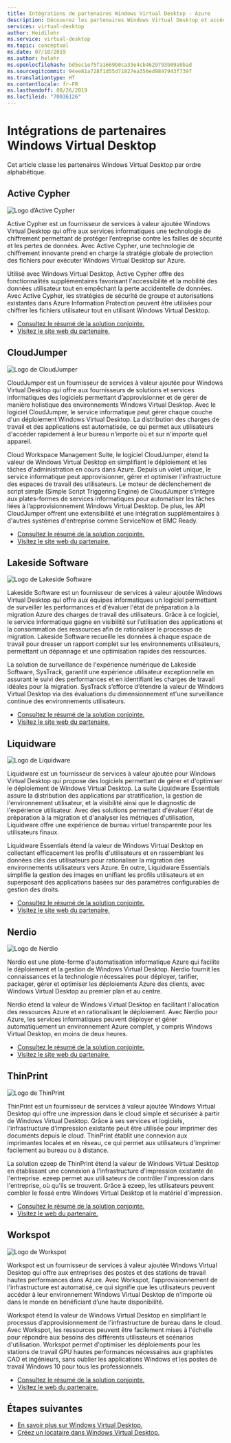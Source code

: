 ```yaml
---
title: Intégrations de partenaires Windows Virtual Desktop - Azure
description: Découvrez les partenaires Windows Virtual Desktop et accédez à la documentation sur leur intégration.
services: virtual-desktop
author: Heidilohr
ms.service: virtual-desktop
ms.topic: conceptual
ms.date: 07/10/2019
ms.author: helohr
ms.openlocfilehash: bd5ec1e75fa1669b0ca33e4cb4629793b09a9bad
ms.sourcegitcommit: 94ee81a728f1d55d71827ea356ed9847943f7397
ms.translationtype: HT
ms.contentlocale: fr-FR
ms.lasthandoff: 08/26/2019
ms.locfileid: "70036126"
---
```

# <a name="windows-virtual-desktop-partner-integrations"></a>Intégrations de partenaires Windows Virtual Desktop

Cet article classe les partenaires Windows Virtual Desktop par ordre alphabétique.

## <a name="active-cypher"></a>Active Cypher

![Logo d’Active Cypher](./media/partners/active-cypher.png)

Active Cypher est un fournisseur de services à valeur ajoutée Windows Virtual Desktop qui offre aux services informatiques une technologie de chiffrement permettant de protéger l’entreprise contre les failles de sécurité et les pertes de données. Avec Active Cypher, une technologie de chiffrement innovante prend en charge la stratégie globale de protection des fichiers pour exécuter Windows Virtual Desktop sur Azure.

Utilisé avec Windows Virtual Desktop, Active Cypher offre des fonctionnalités supplémentaires favorisant l'accessibilité et la mobilité des données utilisateur tout en empêchant la perte accidentelle de données. Avec Active Cypher, les stratégies de sécurité de groupe et autorisations existantes dans Azure Information Protection peuvent être utilisées pour chiffrer les fichiers utilisateur tout en utilisant Windows Virtual Desktop.

- [Consultez le résumé de la solution conjointe.](https://query.prod.cms.rt.microsoft.com/cms/api/am/binary/RE3oNLu)
- [Visitez le site web du partenaire.](https://activecypher.com/)

## <a name="cloudjumper"></a>CloudJumper

![Logo de CloudJumper](./media/partners/cloudjumper.png)

CloudJumper est un fournisseur de services à valeur ajoutée pour Windows Virtual Desktop qui offre aux fournisseurs de solutions et services informatiques des logiciels permettant d’approvisionner et de gérer de manière holistique des environnements Windows Virtual Desktop. Avec le logiciel CloudJumper, le service informatique peut gérer chaque couche d'un déploiement Windows Virtual Desktop. La distribution des charges de travail et des applications est automatisée, ce qui permet aux utilisateurs d'accéder rapidement à leur bureau n'importe où et sur n'importe quel appareil.

Cloud Workspace Management Suite, le logiciel CloudJumper, étend la valeur de Windows Virtual Desktop en simplifiant le déploiement et les tâches d'administration en cours dans Azure. Depuis un volet unique, le service informatique peut approvisionner, gérer et optimiser l'infrastructure des espaces de travail des utilisateurs. Le moteur de déclenchement de script simple (Simple Script Triggering Engine) de CloudJumper s'intègre aux plates-formes de services informatiques pour automatiser les tâches liées à l’approvisionnement Windows Virtual Desktop. De plus, les API CloudJumper offrent une extensibilité et une intégration supplémentaires à d'autres systèmes d'entreprise comme ServiceNow et BMC Ready.

- [Consultez le résumé de la solution conjointe.](https://query.prod.cms.rt.microsoft.com/cms/api/am/binary/RE3p0Mg)
- [Visitez le site web du partenaire.](https://cloudjumper.com/wvd/)

## <a name="lakeside-software"></a>Lakeside Software

![Logo de Lakeside Software](./media/partners/lakeside.png)

Lakeside Software est un fournisseur de services à valeur ajoutée Windows Virtual Desktop qui offre aux équipes informatiques un logiciel permettant de surveiller les performances et d'évaluer l'état de préparation à la migration Azure des charges de travail des utilisateurs. Grâce à ce logiciel, le service informatique gagne en visibilité sur l’utilisation des applications et la consommation des ressources afin de rationaliser le processus de migration. Lakeside Software recueille les données à chaque espace de travail pour dresser un rapport complet sur les environnements utilisateurs, permettant un dépannage et une optimisation rapides des ressources.

La solution de surveillance de l'expérience numérique de Lakeside Software, SysTrack, garantit une expérience utilisateur exceptionnelle en assurant le suivi des performances et en identifiant les charges de travail idéales pour la migration. SysTrack s’efforce d’étendre la valeur de Windows Virtual Desktop via des évaluations du dimensionnement et'une surveillance continue des environnements utilisateurs.

- [Consultez le résumé de la solution conjointe.](https://query.prod.cms.rt.microsoft.com/cms/api/am/binary/RE3oL8Q)
- [Visitez le site web du partenaire.](https://www.lakesidesoftware.com/assessments/wvd)

## <a name="liquidware"></a>Liquidware

![Logo de Liquidware](./media/partners/liquidware.png)

Liquidware est un fournisseur de services à valeur ajoutée pour Windows Virtual Desktop qui propose des logiciels permettant de gérer et d'optimiser le déploiement de Windows Virtual Desktop. La suite Liquidware Essentials assure la distribution des applications par stratification, la gestion de l'environnement utilisateur, et la visibilité ainsi que le diagnostic de l'expérience utilisateur. Avec des solutions permettant d'évaluer l'état de préparation à la migration et d'analyser les métriques d'utilisation, Liquidware offre une expérience de bureau virtuel transparente pour les utilisateurs finaux.

Liquidware Essentials étend la valeur de Windows Virtual Desktop en collectant efficacement les profils d'utilisateurs et en rassemblant les données clés des utilisateurs pour rationaliser la migration des environnements utilisateurs vers Azure. En outre, Liquidware Essentials simplifie la gestion des images en unifiant les profils utilisateurs et en superposant des applications basées sur des paramètres configurables de gestion des droits.

- [Consultez le résumé de la solution conjointe.](https://query.prod.cms.rt.microsoft.com/cms/api/am/binary/RE3oSY1)
- [Visitez le site web du partenaire.](https://www.liquidware.com/solutions/solutions-platform/microsoft)

## <a name="nerdio"></a>Nerdio

![Logo de Nerdio](./media/partners/nerdio.png)

Nerdio est une plate-forme d'automatisation informatique Azure qui facilite le déploiement et la gestion de Windows Virtual Desktop. Nerdio fournit les connaissances et la technologie nécessaires pour déployer, tarifier, packager, gérer et optimiser les déploiements Azure des clients, avec Windows Virtual Desktop au premier plan et au centre.

Nerdio étend la valeur de Windows Virtual Desktop en facilitant l'allocation des ressources Azure et en rationalisant le déploiement. Avec Nerdio pour Azure, les services informatiques peuvent déployer et gérer automatiquement un environnement Azure complet, y compris Windows Virtual Desktop, en moins de deux heures.

- [Consultez le résumé de la solution conjointe.](https://query.prod.cms.rt.microsoft.com/cms/api/am/binary/RE3p0Mh)
- [Visitez le site web du partenaire.](https://getnerdio.com/academy/windows-virtual-desktop-explained-for-msps/)

## <a name="thinprint"></a>ThinPrint

![Logo de ThinPrint](./media/partners/thinprint.png)

ThinPrint est un fournisseur de services à valeur ajoutée Windows Virtual Desktop qui offre une impression dans le cloud simple et sécurisée à partir de Windows Virtual Desktop. Grâce à ses services et logiciels, l'infrastructure d'impression existante peut être utilisée pour imprimer des documents depuis le cloud. ThinPrint établit une connexion aux imprimantes locales et en réseau, ce qui permet aux utilisateurs d'imprimer facilement au bureau ou à distance.

La solution ezeep de ThinPrint étend la valeur de Windows Virtual Desktop en établissant une connexion à l'infrastructure d'impression existante de l'entreprise. ezeep permet aux utilisateurs de contrôler l'impression dans l'entreprise, où qu'ils se trouvent. Grâce à ezeep, les utilisateurs peuvent combler le fossé entre Windows Virtual Desktop et le matériel d'impression.

- [Consultez le résumé de la solution conjointe.](https://query.prod.cms.rt.microsoft.com/cms/api/am/binary/RE3oYas)
- [Visitez le web du partenaire.](https://www.ezeep.com/wvd-printing)

## <a name="workspot"></a>Workspot

![Logo de Workspot](./media/partners/workspot.png)

Workspot est un fournisseur de services à valeur ajoutée Windows Virtual Desktop qui offre aux entreprises des postes et des stations de travail hautes performances dans Azure. Avec Workspot, l’approvisionnement de l'infrastructure est automatisé, ce qui signifie que les utilisateurs peuvent accéder à leur environnement Windows Virtual Desktop de n'importe où dans le monde en bénéficiant d’une haute disponibilité.

Workspot étend la valeur de Windows Virtual Desktop en simplifiant le processus d’approvisionnement de l'infrastructure de bureau dans le cloud. Avec Workspot, les ressources peuvent être facilement mises à l'échelle pour répondre aux besoins des différents utilisateurs et scénarios d'utilisation. Workspot permet d'optimiser les déploiements pour les stations de travail GPU hautes performances nécessaires aux graphistes CAO et ingénieurs, sans oublier les applications Windows et les postes de travail Windows 10 pour tous les professionnels.

- [Consultez le résumé de la solution conjointe.](https://query.prod.cms.rt.microsoft.com/cms/api/am/binary/RE3oL8P)
- [Visitez le web du partenaire.](https://www.workspot.com/wvd)

## <a name="next-steps"></a>Étapes suivantes

- [En savoir plus sur Windows Virtual Desktop.](overview.md)
- [Créez un locataire dans Windows Virtual Desktop.](tenant-setup-azure-active-directory.md)
